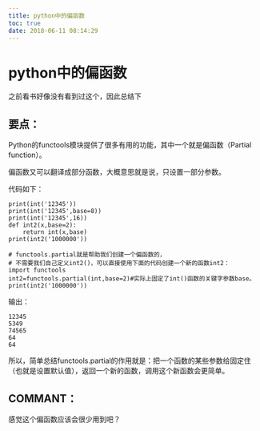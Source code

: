 ```yaml
---
title: python中的偏函数
toc: true
date: 2018-06-11 08:14:29
---
```

# python中的偏函数

之前看书好像没有看到过这个，因此总结下


## 要点：

Python的functools模块提供了很多有用的功能，其中一个就是偏函数（Partial function）。

偏函数又可以翻译成部分函数，大概意思就是说，只设置一部分参数。

代码如下：


    print(int('12345'))
    print(int('12345',base=8))
    print(int('12345',16))
    def int2(x,base=2):
        return int(x,base)
    print(int2('1000000'))

    # functools.partial就是帮助我们创建一个偏函数的，
    # 不需要我们自己定义int2()，可以直接使用下面的代码创建一个新的函数int2：
    import functools
    int2=functools.partial(int,base=2)#实际上固定了int()函数的关键字参数base。
    print(int2('1000000'))


输出：


    12345
    5349
    74565
    64
    64


所以，简单总结functools.partial的作用就是：把一个函数的某些参数给固定住（也就是设置默认值），返回一个新的函数，调用这个新函数会更简单。


















## COMMANT：


感觉这个偏函数应该会很少用到吧？
